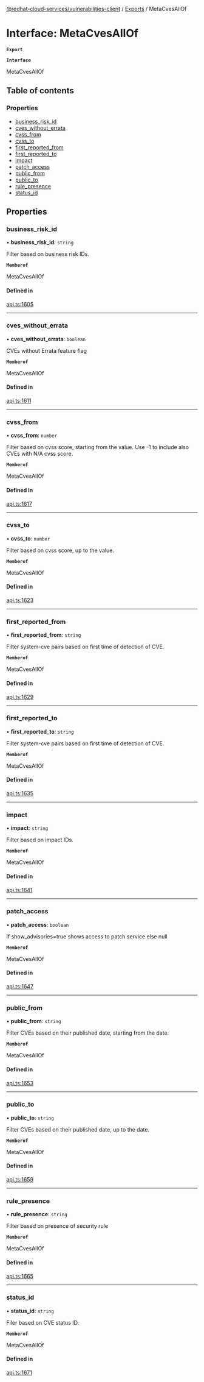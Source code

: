 [@redhat-cloud-services/vulnerabilities-client](../README.md) / [Exports](../modules.md) / MetaCvesAllOf

# Interface: MetaCvesAllOf

**`Export`**

**`Interface`**

MetaCvesAllOf

## Table of contents

### Properties

- [business\_risk\_id](MetaCvesAllOf.md#business_risk_id)
- [cves\_without\_errata](MetaCvesAllOf.md#cves_without_errata)
- [cvss\_from](MetaCvesAllOf.md#cvss_from)
- [cvss\_to](MetaCvesAllOf.md#cvss_to)
- [first\_reported\_from](MetaCvesAllOf.md#first_reported_from)
- [first\_reported\_to](MetaCvesAllOf.md#first_reported_to)
- [impact](MetaCvesAllOf.md#impact)
- [patch\_access](MetaCvesAllOf.md#patch_access)
- [public\_from](MetaCvesAllOf.md#public_from)
- [public\_to](MetaCvesAllOf.md#public_to)
- [rule\_presence](MetaCvesAllOf.md#rule_presence)
- [status\_id](MetaCvesAllOf.md#status_id)

## Properties

### business\_risk\_id

• **business\_risk\_id**: `string`

Filter based on business risk IDs.

**`Memberof`**

MetaCvesAllOf

#### Defined in

[api.ts:1605](https://github.com/mkholjuraev/javascript-clients/blob/master/packages/vulnerabilities/git-api/api.ts#L1605)

___

### cves\_without\_errata

• **cves\_without\_errata**: `boolean`

CVEs without Errata feature flag

**`Memberof`**

MetaCvesAllOf

#### Defined in

[api.ts:1611](https://github.com/mkholjuraev/javascript-clients/blob/master/packages/vulnerabilities/git-api/api.ts#L1611)

___

### cvss\_from

• **cvss\_from**: `number`

Filter based on cvss score, starting from the value. Use -1 to include also CVEs with N/A cvss score.

**`Memberof`**

MetaCvesAllOf

#### Defined in

[api.ts:1617](https://github.com/mkholjuraev/javascript-clients/blob/master/packages/vulnerabilities/git-api/api.ts#L1617)

___

### cvss\_to

• **cvss\_to**: `number`

Filter based on cvss score, up to the value.

**`Memberof`**

MetaCvesAllOf

#### Defined in

[api.ts:1623](https://github.com/mkholjuraev/javascript-clients/blob/master/packages/vulnerabilities/git-api/api.ts#L1623)

___

### first\_reported\_from

• **first\_reported\_from**: `string`

Filter system-cve pairs based on first time of detection of CVE.

**`Memberof`**

MetaCvesAllOf

#### Defined in

[api.ts:1629](https://github.com/mkholjuraev/javascript-clients/blob/master/packages/vulnerabilities/git-api/api.ts#L1629)

___

### first\_reported\_to

• **first\_reported\_to**: `string`

Filter system-cve pairs based on first time of detection of CVE.

**`Memberof`**

MetaCvesAllOf

#### Defined in

[api.ts:1635](https://github.com/mkholjuraev/javascript-clients/blob/master/packages/vulnerabilities/git-api/api.ts#L1635)

___

### impact

• **impact**: `string`

Filter based on impact IDs.

**`Memberof`**

MetaCvesAllOf

#### Defined in

[api.ts:1641](https://github.com/mkholjuraev/javascript-clients/blob/master/packages/vulnerabilities/git-api/api.ts#L1641)

___

### patch\_access

• **patch\_access**: `boolean`

If show_advisories=true shows access to patch service else null

**`Memberof`**

MetaCvesAllOf

#### Defined in

[api.ts:1647](https://github.com/mkholjuraev/javascript-clients/blob/master/packages/vulnerabilities/git-api/api.ts#L1647)

___

### public\_from

• **public\_from**: `string`

Filter CVEs based on their published date, starting from the date.

**`Memberof`**

MetaCvesAllOf

#### Defined in

[api.ts:1653](https://github.com/mkholjuraev/javascript-clients/blob/master/packages/vulnerabilities/git-api/api.ts#L1653)

___

### public\_to

• **public\_to**: `string`

Filter CVEs based on their published date, up to the date.

**`Memberof`**

MetaCvesAllOf

#### Defined in

[api.ts:1659](https://github.com/mkholjuraev/javascript-clients/blob/master/packages/vulnerabilities/git-api/api.ts#L1659)

___

### rule\_presence

• **rule\_presence**: `string`

Filter based on presence of security rule

**`Memberof`**

MetaCvesAllOf

#### Defined in

[api.ts:1665](https://github.com/mkholjuraev/javascript-clients/blob/master/packages/vulnerabilities/git-api/api.ts#L1665)

___

### status\_id

• **status\_id**: `string`

Filer based on CVE status ID.

**`Memberof`**

MetaCvesAllOf

#### Defined in

[api.ts:1671](https://github.com/mkholjuraev/javascript-clients/blob/master/packages/vulnerabilities/git-api/api.ts#L1671)
